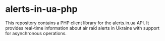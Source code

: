 # alerts-in-ua-php
This repository contains a PHP client library for the alerts.in.ua API. It provides real-time information about air raid alerts in Ukraine with support for asynchronous operations.
